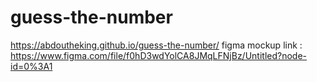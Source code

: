 # guess-the-number
https://abdoutheking.github.io/guess-the-number/
figma mockup link : https://www.figma.com/file/f0hD3wdYolCA8JMqLFNjBz/Untitled?node-id=0%3A1

